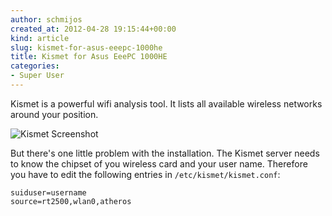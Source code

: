 ```yaml
---
author: schmijos
created_at: 2012-04-28 19:15:44+00:00
kind: article
slug: kismet-for-asus-eeepc-1000he
title: Kismet for Asus EeePC 1000HE
categories:
- Super User
---
```


Kismet is a powerful wifi analysis tool. It lists all available wireless networks around your position.

![Kismet Screenshot](/images/2012/Bildschirmfoto-am-2012-04-28-204439-300x175.png)

But there's one little problem with the installation. The Kismet server needs to know the chipset of you wireless
card and your user name. Therefore you have to edit the following entries in `/etc/kismet/kismet.conf`:

```
suiduser=username
source=rt2500,wlan0,atheros
```
